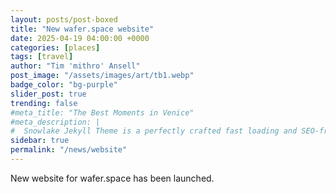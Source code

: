 ```yaml
---
layout: posts/post-boxed
title: "New wafer.space website"
date: 2025-04-19 04:00:00 +0000
categories: [places]
tags: [travel]
author: "Tim 'mithro' Ansell"
post_image: "/assets/images/art/tb1.webp"
badge_color: "bg-purple"
slider_post: true
trending: false
#meta_title: "The Best Moments in Venice"
#meta_description: |
#  Snowlake Jekyll Theme is a perfectly crafted fast loading and SEO-friendly static site generator theme
sidebar: true
permalink: "/news/website"
---
```


New website for wafer.space has been launched.
